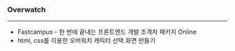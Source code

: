 ### Overwatch
***
- Fastcampus - 한 번에 끝내는 프론트엔드 개발 초격차 패키지 Online
- html, css를 이용한 오버워치 캐릭터 선택 화면 만들기
